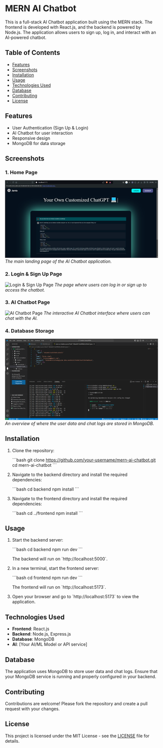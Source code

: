 
# **MERN AI Chatbot**

This is a full-stack AI Chatbot application built using the MERN stack. The frontend is developed with React.js, and the backend is powered by Node.js. The application allows users to sign up, log in, and interact with an AI-powered chatbot.

## **Table of Contents**
- [Features](#features)
- [Screenshots](#screenshots)
- [Installation](#installation)
- [Usage](#usage)
- [Technologies Used](#technologies-used)
- [Database](#database)
- [Contributing](#contributing)
- [License](#license)

## **Features**
- User Authentication (Sign Up & Login)
- AI Chatbot for user interaction
- Responsive design
- MongoDB for data storage

## **Screenshots**

### 1. Home Page
![Home Page](./Frontend/screenshots/home.png)
*The main landing page of the AI Chatbot application.*

### 2. Login & Sign Up Page
![Login & Sign Up Page](./Frontend/screenshots/dsignup.png)
*The page where users can log in or sign up to access the chatbot.*

### 3. AI Chatbot Page
![AI Chatbot Page](./Frontend/screenshots/gptpage.png)
*The interactive AI Chatbot interface where users can chat with the AI.*

### 4. Database Storage
![Database](./Frontend/screenshots/database.png)
*An overview of where the user data and chat logs are stored in MongoDB.*

## **Installation**

1. Clone the repository:

   \`\`\`bash
   git clone https://github.com/your-username/mern-ai-chatbot.git
   cd mern-ai-chatbot
   \`\`\`

2. Navigate to the backend directory and install the required dependencies:

   \`\`\`bash
   cd backend
   npm install
   \`\`\`

3. Navigate to the frontend directory and install the required dependencies:

   \`\`\`bash
   cd ../frontend
   npm install
   \`\`\`

## **Usage**

1. Start the backend server:

   \`\`\`bash
   cd backend
   npm run dev
   \`\`\`

   The backend will run on \`http://localhost:5000\`.

2. In a new terminal, start the frontend server:

   \`\`\`bash
   cd frontend
   npm run dev
   \`\`\`

   The frontend will run on \`http://localhost:5173\`.

3. Open your browser and go to \`http://localhost:5173\` to view the application.

## **Technologies Used**

- **Frontend**: React.js
- **Backend**: Node.js, Express.js
- **Database**: MongoDB
- **AI**: [Your AI/ML Model or API service]

## **Database**

The application uses MongoDB to store user data and chat logs. Ensure that your MongoDB service is running and properly configured in your backend.

## **Contributing**

Contributions are welcome! Please fork the repository and create a pull request with your changes.

## **License**

This project is licensed under the MIT License - see the [LICENSE](LICENSE) file for details.
